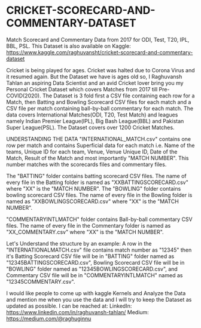# CRICKET-SCORECARD-AND-COMMENTARY-DATASET
Match Scorecard and Commentary Data from 2017 for ODI, Test, T20, IPL, BBL, PSL.
This Dataset is also available on Kaggle: https://www.kaggle.com/raghuvansht/cricket-scorecard-and-commentary-dataset

Cricket is being played for ages. Cricket was halted due to Corona Virus and it resumed again. But the Dataset we have is ages old so, I Raghuvansh Tahlan an aspiring Data Scientist and an avid Cricket lover bring you my Personal Cricket Dataset which covers Matches from 2017 till Pre-COVID(2020). The Dataset is 3 fold first a CSV file containing each row for a Match, then Batting and Bowling Scorecard CSV files for each match and a CSV file per match containing ball-by-ball commentary for each match.
The data covers International Matches(ODI, T20, Test Match) and leagues namely Indian Premier League(IPL), Big Bash League(BBL) and Pakistan Super League(PSL).
The Dataset covers over 1200 Cricket Matches.

UNDERSTANDING THE DATA
"INTERNATIONAL_MATCH.csv" contains one row per match and contains Superficial data for each match i.e. Name of the teams, Unique ID for each team, Venue, Venue Unique ID, Date of the Match, Result of the Match and most importantly "MATCH NUMBER". This number matches with the scorecards files and commentary files.

The "BATTING" folder contains batting scorecard CSV files. The name of every file in the Batting folder is named as "XXBATTINGSCORECARD.csv" where "XX" is the "MATCH NUMBER".
The "BOWLING" folder contains bowling scorecard CSV files. The name of every file in the Bowling folder is named as "XXBOWLINGSCORECARD.csv" where "XX" is the "MATCH NUMBER".

"COMMENTARYINTLMATCH" folder contains Ball-by-ball commentary CSV files. The name of every file in the Commentary folder is named as "XX_COMMENTARY.csv" where "XX" is the "MATCH NUMBER".

Let's Understand the structure by an example:
A row in the "INTERNATIONALMATCH.csv" file contains match number as "12345" then it's Batting Scorecard CSV file will be in "BATTING" folder named as "12345BATTINGSCORECARD.csv", Bowling Scorecard CSV file will be in "BOWLING" folder named as "12345BOWLINGSCORECARD.csv", and Commentary CSV file will be in "COMMENTARYINTLMATCH" named as "12345COMMENTARY.csv".

I would like people to come up with kaggle Kernels and Analyze the Data and mention me when you use the data and I will try to keep the Dataset as updated as possible. I can be reached at:
LinkedIn: https://www.linkedin.com/in/raghuvansh-tahlan/
Medium: https://medium.com/@raghuginnu
